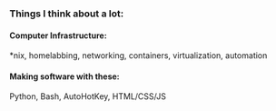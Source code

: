 ### Things I think about a lot:

#### Computer Infrastructure:
*nix, homelabbing, networking, containers, virtualization, automation

#### Making software with these:
Python, Bash, AutoHotKey, HTML/CSS/JS
